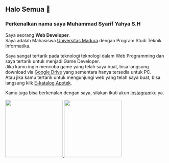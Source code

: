 ## Halo Semua 👋
### Perkenalkan nama saya Muhammad Syarif Yahya S.H

Saya seorang **Web Developer**.<br>
Saya adalah Mahasiswa [Universitas Madura](https://unira.ac.id/) dengan Program Studi Teknik Informatika.<br>

Saya sangat tertarik pada teknologi teknologi dalam Web Programming dan saya tertarik untuk menjadi Game Developer.<br>
Jika kamu ingin mencoba game yang telah saya buat, bisa langsung download via [Google Drive](https://drive.google.com/drive/folders/12jyaO0oebFnpjXflJ0lW24GvjzALRUts?usp=sharing) yang sementara hanya tersedia untuk PC.<br>
Atau jika kamu tertarik untuk mengunjungi web yang telah saya buat, bisa langsung klik [E-katalog Apotek](https://e-katalog-apotik-sehat.000webhostapp.com/).<br>

Kamu juga bisa berkenalan dengan saya, silakan ikuti akun [Instagram](https://www.instagram.com/syarifyahya.sh/)ku ya.<br>

<p align="left">
<a href="https://github.com/syarifyahyash">
  <img height="180em" src="https://github-readme-stats-eight-theta.vercel.app/api?username=syarifyahyash&show_icons=true&theme=algolia&include_all_commits=true&count_private=true"/>
  <img height="180em" src="https://github-readme-stats-eight-theta.vercel.app/api/top-langs/?username=syarifyahyash&layout=compact&theme=algolia"/>
</a>
</p>

<!--
**syarifyahyash/syarifyahyash** is a ✨ _special_ ✨ repository because its `README.md` (this file) appears on your GitHub profile.

Here are some ideas to get you started:

- 🔭 I’m currently working on ...
- 🌱 I’m currently learning ...
- 👯 I’m looking to collaborate on ...
- 🤔 I’m looking for help with ...
- 💬 Ask me about ...
- 📫 How to reach me: ...
- 😄 Pronouns: ...
- ⚡ Fun fact: ...
-->
